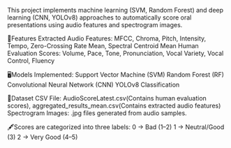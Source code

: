 This project implements machine learning (SVM, Random Forest) and deep learning (CNN, YOLOv8) approaches to automatically score oral presentations using audio features and spectrogram images.

📌Features
Extracted Audio Features: MFCC, Chroma, Pitch, Intensity, Tempo, Zero-Crossing Rate Mean, Spectral Centroid Mean
Human Evaluation Scores: Volume, Pace, Tone, Pronunciation, Vocal Variety, Vocal Control, Fluency

🖥️Models Implemented:
Support Vector Machine (SVM)
Random Forest (RF)
Convolutional Neural Network (CNN)
YOLOv8 Classification

📂Dataset
CSV File: AudioScoreLatest.csv(Contains human evaluation scores), aggregated_results_mean.csv(Contains extracted audio features)
Spectrogram Images: .jpg files generated from audio samples.

🖋️Scores are categorized into three labels:
0 → Bad (1–2)
1 → Neutral/Good (3)
2 → Very Good (4–5)
